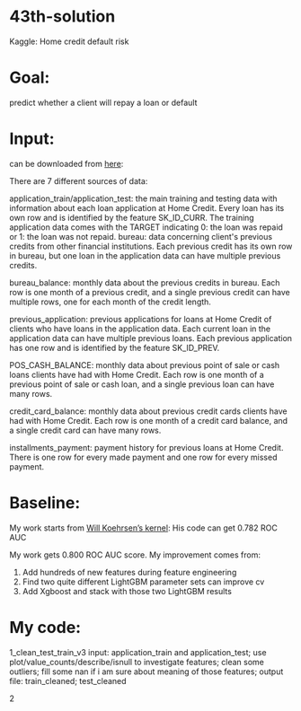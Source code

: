 # 43th-solution
Kaggle: Home credit default risk

Goal: 
====================

predict whether a client will repay a loan or default 

Input:
====================

can be downloaded from [here](https://www.kaggle.com/c/home-credit-default-risk/data):

There are 7 different sources of data: 

application_train/application_test: the main training and testing data with information about each loan application at Home Credit. Every loan has its own row and is identified by the feature SK_ID_CURR. The training application data comes with the TARGET indicating 0: the loan was repaid or 1: the loan was not repaid. bureau: data concerning client's previous credits from other financial institutions. Each previous credit has its own row in bureau, but one loan in the application data can have multiple previous credits. 

bureau_balance: monthly data about the previous credits in bureau. Each row is one month of a previous credit, and a single previous credit can have multiple rows, one for each month of the credit length. 

previous_application: previous applications for loans at Home Credit of clients who have loans in the application data. Each current loan in the application data can have multiple previous loans. Each previous application has one row and is identified by the feature SK_ID_PREV. 

POS_CASH_BALANCE: monthly data about previous point of sale or cash loans clients have had with Home Credit. Each row is one month of a previous point of sale or cash loan, and a single previous loan can have many rows. 

credit_card_balance: monthly data about previous credit cards clients have had with Home Credit. Each row is one month of a credit card balance, and a single credit card can have many rows. 

installments_payment: payment history for previous loans at Home Credit. There is one row for every made payment and one row for every missed payment.

Baseline:
====================

My work starts from [Will Koehrsen’s kernel](https://www.kaggle.com/willkoehrsen/start-here-a-gentle-introduction): His code can get 0.782 ROC AUC 

My work gets 0.800 ROC AUC score. My improvement comes from: 

1. Add hundreds of new features during feature engineering 
2. Find two quite different LightGBM parameter sets can improve cv 
3. Add Xgboost and stack with those two LightGBM results

My code:
====================
1_clean_test_train_v3
input: application_train and application_test; use plot/value_counts/describe/isnull to investigate features; clean some outliers; fill some nan if i am sure about meaning of those features; output file: train_cleaned; test_cleaned

2

